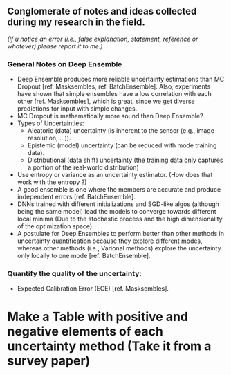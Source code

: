 ## Conglomerate of notes and ideas collected during my research in the field. 
*(If u notice an error (i.e., false explanation, statement, reference or whatever) please report it to me.)*

### General Notes on Deep Ensemble
- Deep Ensemble produces more reliable uncertainty estimations than MC Dropout [ref. Masksembles, ref. BatchEnsemble]. Also, experiments have shown that simple ensembles have a low correlation with each other [ref. Masksembles], which is great, since we get diverse predictions for input with simple changes.
- MC Dropout is mathematically more sound than Deep Ensemble?
- Types of Uncertainties:
  - Aleatoric (data) uncertainty (is inherent to the sensor (e.g., image resolution, ...)).
  - Epistemic (model) uncertainty (can be reduced with mode training data).
  - Distributional (data shift) uncertainty (the training data only captures a portion of the real-world distribution)
- Use entropy or variance as an uncertainty estimator. (How does that work with the entropy ?)
- A good ensemble is one where the members are accurate and produce independent errors [ref. BatchEnsemble].
- DNNs trained with different initializations and SGD-like algos (although being the same model) lead the models to converge towards different local minima (Due to the stochastic process and the high dimensionality of the optimization space).
- A postulate for Deep Ensembles to perform better than other methods in uncertainty quantification because they explore different modes, whereas other methods (i.e., Varional methods) explore the uncertainty only locally to one mode [ref. BatchEnsemble]. 


### Quantify the quality of the uncertainty:
- Expected Calibration Error (ECE) [ref. Masksembles].

# Make a Table with positive and negative elements of each uncertainty method (Take it from a survey paper)
